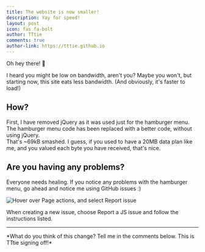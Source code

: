 ```yaml
---
title: The website is now smaller!
description: Yay for speed!
layout: post
icon: fas fa-bolt
author: TTtie
comments: true
author-link: https://tttie.github.io
---
```


Oh hey there! :wave:

I heard you might be low on bandwidth, aren't you? Maybe you won't, but starting now, this site eats less bandwidth. (And obviously, it's faster to load!)

## How? 
First, I have removed jQuery as it was used just for the hamburger menu.
The hamburger menu code has been replaced with a better code, without using jQuery.  
That's \~69kB smashed. I guess, if you used to have a 20MB data plan like me, and you valued each byte you have received, that's nice.

## Are you having any problems?
Everyone needs healing. If you notice any problems with the hamburger menu, go ahead and notice me using GitHub issues :)

![Hover over Page actions, and select Report issue](https://owo.sh/3d4590.png)

When creating a new issue, choose Report a JS issue and follow the instructions listed.

<hr>
*What do you think of this change? Tell me in the comments below.
This is TTtie signing off!*